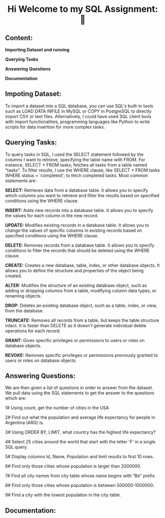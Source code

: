 # <v></v> <div align="center"> Hi Welcome to my SQL Assignment: 👋  <div/> 
<p> 

## <div align="left">  **Content:**
**Importing Dataset and running** <p>
**Querying Tasks** <p>
**Answering Questions** <p>
**Documentation**

## <v></v> <div align="left"> Impoting Dataset: <div/> 
To import a dataset into a SQL database, you can use SQL's built-in tools such as LOAD DATA INFILE in MySQL or COPY in PostgreSQL to directly import CSV or text files. Alternatively, I could have used SQL client tools with import functionalities, programming languages like Python to write scripts for data insertion for more complex tasks.

## <v></v> <div align="left"> Querying Tasks: <div/> 
To query tasks in SQL, I used the SELECT statement followed by the columns I want to retrieve, specifying the table name with FROM. For instance, SELECT * FROM tasks; fetches all tasks from a table named "tasks". To filter results, I use the WHERE clause, like SELECT * FROM tasks WHERE status = 'completed'; to fetch completed tasks.
Most common statements are:

**SELECT:** Retrieves data from a database table. It allows you to specify which columns you want to retrieve and filter the results based on specified conditions using the WHERE clause.

**INSERT:** Adds new records into a database table. It allows you to specify the values for each column in the new record.

**UPDATE:** Modifies existing records in a database table. It allows you to change the values of specific columns in existing records based on specified conditions using the WHERE clause.

**DELETE:** Removes records from a database table. It allows you to specify conditions to filter the records that should be deleted using the WHERE clause.

**CREATE:** Creates a new database, table, index, or other database objects. It allows you to define the structure and properties of the object being created.

**ALTER:** Modifies the structure of an existing database object, such as adding or dropping columns from a table, modifying column data types, or renaming objects.

**DROP:** Deletes an existing database object, such as a table, index, or view, from the database.

**TRUNCATE:** Removes all records from a table, but keeps the table structure intact. It is faster than DELETE as it doesn't generate individual delete operations for each record.

**GRANT:** Gives specific privileges or permissions to users or roles on database objects.

**REVOKE:** Removes specific privileges or permissions previously granted to users or roles on database objects.
## <v></v> <div align="left"> Answering Questions: <div/> 
We are then given a list of questions in order to answer from the dataset. We pull data using the SQL statements to get the answer to the questions which are:

1# Using count, get the number of cities in the USA​

2# Find out what the population and average life expectancy for people in Argentina (ARG) is.​

3# Using ORDER BY, LIMIT, what country has the highest life expectancy?

4# Select 25 cities around the world that start with the letter 'F' in a single SQL query.​

5# Display columns Id, Name, Population and limit results to first 10 rows.

6# Find only those cities whose population is larger than 2000000.​

7# Find all city names from city table whose name begins with “Be” prefix.​

8# Find only those cities whose population is between 500000-1000000.

9# Find a city with the lowest population in the city table.

## <v></v> <div align="left"> Documentation: <div/> 
